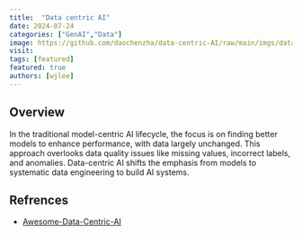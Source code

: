 ```yaml
---
title:  "Data centric AI"
date: 2024-07-24
categories: ["GenAI","Data"]
image: https://github.com/daochenzha/data-centric-AI/raw/main/imgs/data-centric.png
visit:
tags: [featured]
featured: true
authors: [wjlee]
---
```


## Overview

In the traditional model-centric AI lifecycle, the focus is on finding better models to enhance performance, with data largely unchanged. This approach overlooks data quality issues like missing values, incorrect labels, and anomalies. Data-centric AI shifts the emphasis from models to systematic data engineering to build AI systems.

## Refrences
* [Awesome-Data-Centric-AI](https://github.com/daochenzha/data-centric-AI)
